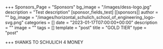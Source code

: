 +++
Sponsors_Page = "Sponsors"
bg_image = "/images/dess-logo.jpg"
description = "Test description"
[sponsor_fields_test]
[[sponsors]]
author = ""
bg_image = "/images/horizontal_schulich_school_of_engineering_logo-svg.png"
categories = []
date = "2023-01-17T07:00:00+00:00"
description = ""
image = ""
tags = []
template = "post"
title = "GOLD TIER"
type = "post"

+++
tHANKS TO SCHULICH 4 MONEY